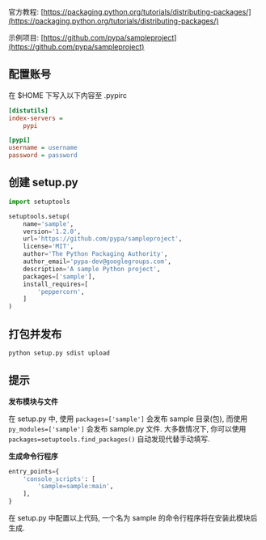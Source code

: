 官方教程: [https://packaging.python.org/tutorials/distributing-packages/](https://packaging.python.org/tutorials/distributing-packages/)

示例项目: [https://github.com/pypa/sampleproject](https://github.com/pypa/sampleproject)

## 配置账号

在 $HOME 下写入以下内容至 .pypirc

```ini
[distutils]
index-servers =
    pypi

[pypi]
username = username
password = password
```

## 创建 setup.py

```py
import setuptools

setuptools.setup(
    name='sample',
    version='1.2.0',
    url='https://github.com/pypa/sampleproject',
    license='MIT',
    author='The Python Packaging Authority',
    author_email='pypa-dev@googlegroups.com',
    description='A sample Python project',
    packages=['sample'],
    install_requires=[
        'peppercorn',
    ]
)
```

## 打包并发布
```sh
python setup.py sdist upload
```

## 提示

**发布模块与文件**

在 setup.py 中, 使用 `packages=['sample']` 会发布 sample 目录(包), 而使用 `py_modules=['sample']` 会发布 sample.py 文件. 大多数情况下, 你可以使用 `packages=setuptools.find_packages()` 自动发现代替手动填写.


**生成命令行程序**

```py
entry_points={
    'console_scripts': [
        'sample=sample:main',
    ],
}
```
在 setup.py 中配置以上代码, 一个名为 sample 的命令行程序将在安装此模块后生成.
